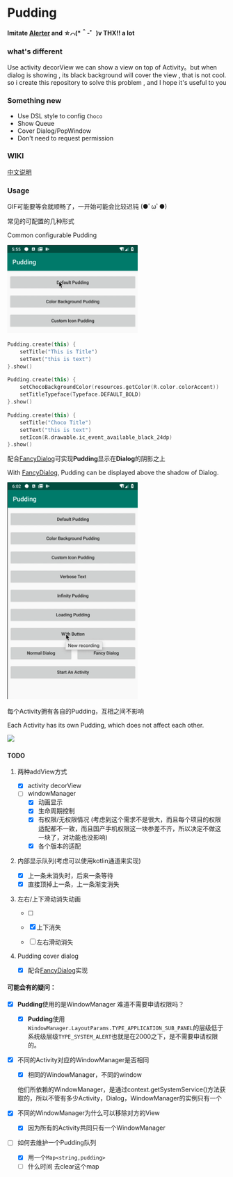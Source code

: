 # Pudding

**Imitate [Alerter](https://github.com/Tapadoo/Alerter) and ☆⌒(*＾-゜)v THX!! a lot** 

### what's different

Use activity decorView we can show a view on top of Activity。but when dialog is showing , its black background will cover the view , that is not cool. so i create this repository to solve this problem , and  I hope it's useful to you

### Something new

* Use DSL style to config `Choco`
* Show Queue
* Cover Dialog/PopWindow
* Don't need to request permission

### WIKI

[中文说明](https://github.com/o0o0oo00/Pudding/blob/master/WIKIPAGE.md)

### Usage

GIF可能要等会就顺畅了，一开始可能会比较迟钝 (●ﾟωﾟ●)

常见的可配置的几种形式

Common configurable Pudding 

<img src="demogif/first3.gif" width="300"/>

```kotlin
Pudding.create(this) {
    setTitle("This is Title")
    setText("this is text")
}.show()
```

```kotlin
Pudding.create(this) {
    setChocoBackgroundColor(resources.getColor(R.color.colorAccent))
    setTitleTypeface(Typeface.DEFAULT_BOLD)
}.show()
```

```kotlin
Pudding.create(this) {
    setTitle("Choco Title")
    setText("this is text")
    setIcon(R.drawable.ic_event_available_black_24dp)
}.show()
```





配合[FancyDialog](https://github.com/o0o0oo00/FancyDialog)可实现**Pudding**显示在**Dialog**的阴影之上

With [FancyDialog](https://github.com/o0o0oo00/FancyDialog), Pudding can be displayed above the shadow of Dialog.

<img src="demogif/withDialog.gif" width="300"/>



每个Activity拥有各自的Pudding，互相之间不影响

Each Activity has its own Pudding, which does not affect each other.



<img src="demogif/startActivity.gif" width="300" />

#### TODO

1. 两种addView方式
    -   [x] activity decorView
    -   [ ] windowManager 
        -   [x] 动画显示
        -   [x] 生命周期控制
        -   [x] 有权限/无权限情况 (考虑到这个需求不是很大，而且每个项目的权限适配都不一致，而且国产手机权限这一块参差不齐，所以决定不做这一块了，对功能也没影响)
        -   [x] 各个版本的适配

2. 内部显示队列(考虑可以使用kotlin通道来实现)
    -   [x] 上一条未消失时，后来一条等待
    -   [x] 直接顶掉上一条，上一条渐变消失

3. 左右/上下滑动消失动画

    - [ ] 

    - [x] 上下消失
    - [ ] 左右滑动消失

4. Pudding cover dialog

    - [x] 配合[FancyDialog](https://github.com/o0o0oo00/FancyDialog)实现 



#### 可能会有的疑问：

- [x] **Pudding**使用的是WindowManager 难道不需要申请权限吗？
  - [x] **Pudding**使用`WindowManager.LayoutParams.TYPE_APPLICATION_SUB_PANEL`的层级低于系统级层级`TYPE_SYSTEM_ALERT`也就是在2000之下，是不需要申请权限的。

- [x] 不同的Activity对应的WindowManager是否相同

    - [x] 相同的WindowManager，不同的window

    他们所依赖的WindowManager，是通过context.getSystemService()方法获取的，所以不管有多少Activity，Dialog，WindowManager的实例只有一个

- [x] 不同的WindowManager为什么可以移除对方的View

    - [x] 因为所有的Activity共同只有一个WindowManager

- [ ] 如何去维护一个Pudding队列

    - [x] 用一个`Map<string,pudding>`
    - [ ] 什么时间 去clear这个map